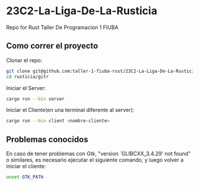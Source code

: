 # 23C2-La-Liga-De-La-Rusticia
Repo for Rust Taller De Programacion 1 FIUBA

## Como correr el proyecto
Clonar el repo:
```bash
git clone git@github.com:taller-1-fiuba-rust/23C2-La-Liga-De-La-Rusticia.git rusticia
cd rusticia/gitr
```
Iniciar el Server:
```bash
cargo run --bin server
```

Iniciar el Cliente(en una terminal diferente al server):
```bash
cargo run --bin client <nombre-cliente>
```

## Problemas conocidos
En caso de tener problemas con Gtk, "version `GLIBCXX_3.4.29' not found" 
o similares, es  necesario ejecutar el siguiente comando, 
y luego volver a iniciar el cliente:
```bash
unset GTK_PATH
```
